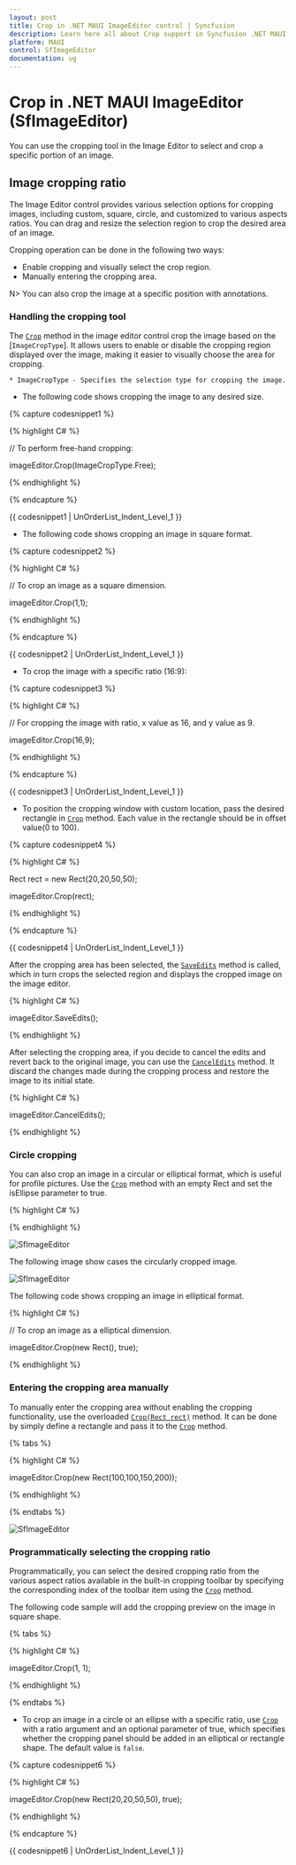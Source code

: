 ```yaml
---
layout: post
title: Crop in .NET MAUI ImageEditor control | Syncfusion
description: Learn here all about Crop support in Syncfusion .NET MAUI ImageEditor (SfImageEditor) control and more.
platform: MAUI
control: SfImageEditor
documentation: ug
---
```


# Crop in .NET MAUI ImageEditor (SfImageEditor)

You can use the cropping tool in the Image Editor to select and crop a specific portion of an image.

## Image cropping ratio

The Image Editor control provides various selection options for cropping images, including custom, square, circle, and customized to various aspects ratios. You can drag and resize the selection region to crop the desired area of an image.

Cropping operation can be done in the following two ways:

* Enable cropping and visually select the crop region.
* Manually entering the cropping area.

N> You can also crop the image at a specific position with annotations. 

### Handling the cropping tool

The [`Crop`]() method in the image editor control crop the image based on the [`ImageCropType`]. It allows users to enable or disable the cropping region displayed over the image, making it easier to visually choose the area for cropping.

    * ImageCropType - Specifies the selection type for cropping the image.

* The following code shows cropping the image to any desired size.

{% capture codesnippet1 %}

{% highlight C# %}

// To perform free-hand cropping:

imageEditor.Crop(ImageCropType.Free);    

{% endhighlight %}

{% endcapture %}

{{ codesnippet1 | UnOrderList_Indent_Level_1 }} 

* The following code shows cropping an image in square format.

{% capture codesnippet2 %}

{% highlight C# %}

// To crop an image as a square dimension.

imageEditor.Crop(1,1);

{% endhighlight %}

{% endcapture %}

{{ codesnippet2 | UnOrderList_Indent_Level_1 }} 

* To crop the image with a specific ratio (16:9):

{% capture codesnippet3 %}

{% highlight C# %}

// For cropping the image with ratio, x value as 16, and y value as 9.

imageEditor.Crop(16,9);    

{% endhighlight %} 

{% endcapture %}

{{ codesnippet3 | UnOrderList_Indent_Level_1 }} 

* To position the cropping window with custom location, pass the desired rectangle in [`Crop`]() method. Each value in the rectangle should be in offset value(0 to 100).

{% capture codesnippet4 %}

{% highlight C# %}

Rect rect = new Rect(20,20,50,50);

imageEditor.Crop(rect);    

{% endhighlight %} 

{% endcapture %}

{{ codesnippet4 | UnOrderList_Indent_Level_1 }} 

After the cropping area has been selected, the [`SaveEdits`]() method is called, which in turn crops the selected region and displays the cropped image on the image editor.

{% highlight C# %}

imageEditor.SaveEdits();

{% endhighlight %}

After selecting the cropping area, if you decide to cancel the edits and revert back to the original image, you can use the [`CancelEdits`]() method. It discard the changes made during the cropping process and restore the image to its initial state.

{% highlight C# %}

imageEditor.CancelEdits();

{% endhighlight %}

### Circle cropping

You can also crop an image in a circular or elliptical format, which is useful for profile pictures. Use the [`Crop`]() method with an empty Rect and set the isEllipse parameter to true.

{% highlight C# %}

{% endhighlight %}

![SfImageEditor](ImageEditor_images/CircleCropPreview.png)

The following image show cases the circularly cropped image.

![SfImageEditor](ImageEditor_images/CircleCrop.png)

 The following code shows cropping an image in elliptical format.

{% highlight C# %}

// To crop an image as a elliptical dimension.

imageEditor.Crop(new Rect(), true);

{% endhighlight %}

### Entering the cropping area manually

To manually enter the cropping area without enabling the cropping functionality, use the overloaded [`Crop(Rect rect)`]() method. It can be done by simply define a rectangle and pass it to the [`Crop`]() method.

{% tabs %}

{% highlight C# %}

imageEditor.Crop(new Rect(100,100,150,200));

{% endhighlight %}

{% endtabs %}

![SfImageEditor](ImageEditor_images/cropaspect.png)

### Programmatically selecting the cropping ratio

Programmatically, you can select the desired cropping ratio from the various aspect ratios available in the built-in cropping toolbar by specifying the corresponding index of the toolbar item using the [`Crop`]() method.

The following code sample will add the cropping preview on the image in square shape.

{% tabs %}

{% highlight C# %}

 imageEditor.Crop(1, 1);

{% endhighlight %}

{% endtabs %}

* To crop an image in a circle or an ellipse with a specific ratio, use [`Crop`]() with a ratio argument and an optional parameter of true, which specifies whether the cropping panel should be added in an elliptical or rectangle shape. The default value is `false`.

{% capture codesnippet6 %}

{% highlight C# %}

imageEditor.Crop(new Rect(20,20,50,50), true);   

{% endhighlight %} 

{% endcapture %}

{{ codesnippet6 | UnOrderList_Indent_Level_1 }}
